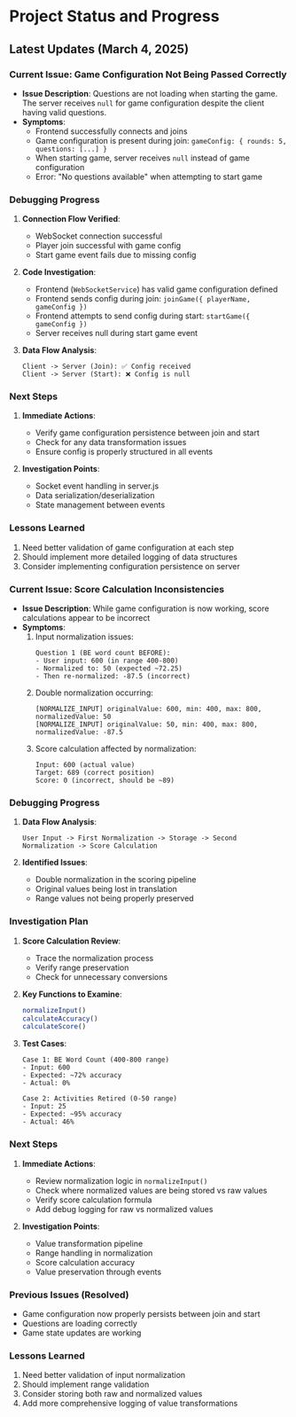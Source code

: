 # Project Status and Progress

## Latest Updates (March 4, 2025)

### Current Issue: Game Configuration Not Being Passed Correctly
- **Issue Description**: Questions are not loading when starting the game. The server receives `null` for game configuration despite the client having valid questions.
- **Symptoms**:
  - Frontend successfully connects and joins
  - Game configuration is present during join: `gameConfig: { rounds: 5, questions: [...] }`
  - When starting game, server receives `null` instead of game configuration
  - Error: "No questions available" when attempting to start game

### Debugging Progress
1. **Connection Flow Verified**:
   - WebSocket connection successful
   - Player join successful with game config
   - Start game event fails due to missing config

2. **Code Investigation**:
   - Frontend (`WebSocketService`) has valid game configuration defined
   - Frontend sends config during join: `joinGame({ playerName, gameConfig })`
   - Frontend attempts to send config during start: `startGame({ gameConfig })`
   - Server receives null during start game event

3. **Data Flow Analysis**:
   ```
   Client -> Server (Join): ✅ Config received
   Client -> Server (Start): ❌ Config is null
   ```

### Next Steps
1. **Immediate Actions**:
   - Verify game configuration persistence between join and start
   - Check for any data transformation issues
   - Ensure config is properly structured in all events

2. **Investigation Points**:
   - Socket event handling in server.js
   - Data serialization/deserialization
   - State management between events

### Lessons Learned
1. Need better validation of game configuration at each step
2. Should implement more detailed logging of data structures
3. Consider implementing configuration persistence on server 

### Current Issue: Score Calculation Inconsistencies
- **Issue Description**: While game configuration is now working, score calculations appear to be incorrect
- **Symptoms**:
  1. Input normalization issues:
     ```
     Question 1 (BE word count BEFORE):
     - User input: 600 (in range 400-800)
     - Normalized to: 50 (expected ~72.25)
     - Then re-normalized: -87.5 (incorrect)
     ```
  2. Double normalization occurring:
     ```
     [NORMALIZE_INPUT] originalValue: 600, min: 400, max: 800, normalizedValue: 50
     [NORMALIZE_INPUT] originalValue: 50, min: 400, max: 800, normalizedValue: -87.5
     ```
  3. Score calculation affected by normalization:
     ```
     Input: 600 (actual value)
     Target: 689 (correct position)
     Score: 0 (incorrect, should be ~89)
     ```

### Debugging Progress
1. **Data Flow Analysis**:
   ```
   User Input -> First Normalization -> Storage -> Second Normalization -> Score Calculation
   ```

2. **Identified Issues**:
   - Double normalization in the scoring pipeline
   - Original values being lost in translation
   - Range values not being properly preserved

### Investigation Plan
1. **Score Calculation Review**:
   - Trace the normalization process
   - Verify range preservation
   - Check for unnecessary conversions

2. **Key Functions to Examine**:
   ```javascript
   normalizeInput()
   calculateAccuracy()
   calculateScore()
   ```

3. **Test Cases**:
   ```
   Case 1: BE Word Count (400-800 range)
   - Input: 600
   - Expected: ~72% accuracy
   - Actual: 0%

   Case 2: Activities Retired (0-50 range)
   - Input: 25
   - Expected: ~95% accuracy
   - Actual: 46%
   ```

### Next Steps
1. **Immediate Actions**:
   - Review normalization logic in `normalizeInput()`
   - Check where normalized values are being stored vs raw values
   - Verify score calculation formula
   - Add debug logging for raw vs normalized values

2. **Investigation Points**:
   - Value transformation pipeline
   - Range handling in normalization
   - Score calculation accuracy
   - Value preservation through events

### Previous Issues (Resolved)
- Game configuration now properly persists between join and start
- Questions are loading correctly
- Game state updates are working

### Lessons Learned
1. Need better validation of input normalization
2. Should implement range validation
3. Consider storing both raw and normalized values
4. Add more comprehensive logging of value transformations 